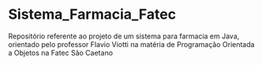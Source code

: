 # Sistema_Farmacia_Fatec

Repositório referente ao projeto de um sistema para farmacia em Java, orientado pelo professor Flavio Viotti na matéria de Programação Orientada a Objetos na Fatec São Caetano
